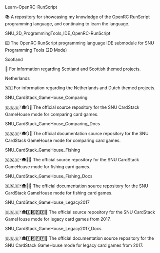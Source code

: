 
Learn-OpenRC-RunScript

📚️ A repository for showcasing my knowledge of the OpenRC RunScript programming language, and continuing to learn the language. 

SNU_2D_ProgrammingTools_IDE_OpenRC-RunScript

⌨️ The OpenRC RunScript programming language IDE submodule for SNU Programming Tools (2D Mode)

Scotland

🏴󠁧󠁢󠁳󠁣󠁴󠁿️ For information regarding Scotland and Scottish themed projects.

Netherlands

🇳🇱️ For information regarding the Netherlands and Dutch themed projects.

SNU_CardStack_GameHouse_Comparing

🇸.🇳.🇺🃏️🛖️🔃️💾️ The official source repository for the SNU CardStack GameHouse mode for comparing card games.

SNU_CardStack_GameHouse_Comparing_Docs

🇸.🇳.🇺🃏️🛖️🔃️💾️ The official documentation source repository for the SNU CardStack GameHouse mode for comparing card games.

SNU_CardStack_GameHouse_Fishing

🇸.🇳.🇺🃏️🛖️🎣️💾️ The official source repository for the SNU CardStack GameHouse mode for fishing card games.

SNU_CardStack_GameHouse_Fishing_Docs

🇸.🇳.🇺🃏️🛖️🎣️💾️ The official documentation source repository for the SNU CardStack GameHouse mode for fishing card games.

SNU_CardStack_GameHouse_Legacy2017

🇸.🇳.🇺🃏️🛖️2️⃣️0️⃣️1️⃣️7️⃣️💾️ The official source repository for the SNU CardStack GameHouse mode for legacy card games from 2017.

SNU_CardStack_GameHouse_Legacy2017_Docs

🇸.🇳.🇺🃏️🛖️2️⃣️0️⃣️1️⃣️7️⃣️💾️ The official documentation source repository for the SNU CardStack GameHouse mode for legacy card games from 2017.

